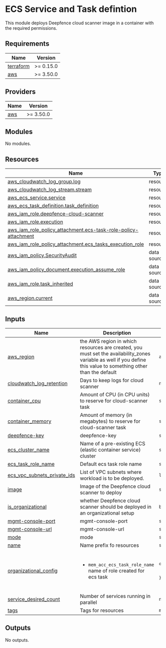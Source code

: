 # ECS Service and Task defintion

This module deploys Deepfence cloud scanner image in a container with the required permissions.

<!-- BEGINNING OF PRE-COMMIT-TERRAFORM DOCS HOOK -->

## Requirements

| Name | Version |
|------|---------|
| <a name="requirement_terraform"></a> [terraform](#requirement\_terraform) | >= 0.15.0 |
| <a name="requirement_aws"></a> [aws](#requirement\_aws) | >= 3.50.0 |

## Providers

| Name | Version |
|------|---------|
| <a name="provider_aws"></a> [aws](#provider\_aws) | >= 3.50.0 |

## Modules

No modules.

## Resources

| Name | Type |
|------|------|
| [aws_cloudwatch_log_group.log](https://registry.terraform.io/providers/hashicorp/aws/latest/docs/resources/cloudwatch_log_group) | resource |
| [aws_cloudwatch_log_stream.stream](https://registry.terraform.io/providers/hashicorp/aws/latest/docs/resources/cloudwatch_log_stream) | resource |
| [aws_ecs_service.service](https://registry.terraform.io/providers/hashicorp/aws/latest/docs/resources/ecs_service) | resource |
| [aws_ecs_task_definition.task_definition](https://registry.terraform.io/providers/hashicorp/aws/latest/docs/resources/ecs_task_definition) | resource |
| [aws_iam_role.deepfence-cloud-scanner](https://registry.terraform.io/providers/hashicorp/aws/latest/docs/resources/iam_role) | resource |
| [aws_iam_role.execution](https://registry.terraform.io/providers/hashicorp/aws/latest/docs/resources/iam_role) | resource |
| [aws_iam_role_policy_attachment.ecs-task-role-policy-attachment](https://registry.terraform.io/providers/hashicorp/aws/latest/docs/resources/iam_role_policy_attachment) | resource |
| [aws_iam_role_policy_attachment.ecs_tasks_execution_role](https://registry.terraform.io/providers/hashicorp/aws/latest/docs/resources/iam_role_policy_attachment) | resource |
| [aws_iam_policy.SecurityAudit](https://registry.terraform.io/providers/hashicorp/aws/latest/docs/data-sources/iam_policy) | data source |
| [aws_iam_policy_document.execution_assume_role](https://registry.terraform.io/providers/hashicorp/aws/latest/docs/data-sources/iam_policy_document) | data source |
| [aws_iam_role.task_inherited](https://registry.terraform.io/providers/hashicorp/aws/latest/docs/data-sources/iam_role) | data source |
| [aws_region.current](https://registry.terraform.io/providers/hashicorp/aws/latest/docs/data-sources/region) | data source |

## Inputs

| Name                                                                                                                        | Description | Type | Default | Required |
|-----------------------------------------------------------------------------------------------------------------------------|-------------|------|---------|:--------:|
| <a name="input_aws_region"></a> [aws_region](#input\_aws_region)                                                            | the AWS region in which resources are created, you must set the availability\_zones variable as well if you define this value to something other than the default | `any` | n/a | yes |
| <a name="input_cloudwatch_log_retention"></a> [cloudwatch\_log\_retention](#input\_cloudwatch\_log\_retention)              | Days to keep logs for cloud scanner | `number` | `5` | no |
| <a name="input_container_cpu"></a> [container\_cpu](#input\_container\_cpu)                                                 | Amount of CPU (in CPU units) to reserve for cloud-scanner task | `string` | `"1024"` | no |
| <a name="input_container_memory"></a> [container\_memory](#input\_container\_memory)                                        | Amount of memory (in megabytes) to reserve for cloud-scanner task | `string` | `"2048"` | no |
| <a name="input_deepfence-key"></a> [deepfence-key](#input\_deepfence-key)                                                   | deepfence-key | `string` | n/a | yes |
| <a name="input_ecs_cluster_name"></a> [ecs\_cluster\_name](#input\_ecs\_cluster\_name)                                      | Name of a pre-existing ECS (elastic container service) cluster | `string` | n/a | yes |
| <a name="input_ecs_task_role_name"></a> [ecs\_task\_role\_name](#input\_ecs\_task\_role\_name)                              | Default ecs task role name | `string` | `"ECSTaskRole"` | no |
| <a name="input_ecs_vpc_subnets_private_ids"></a> [ecs\_vpc\_subnets\_private\_ids](#input\_ecs\_vpc\_subnets\_private\_ids) | List of VPC subnets where workload is to be deployed. | `list(string)` | n/a | yes |
| <a name="input_image"></a> [image](#input\_image)                                                                           | Image of the Deepfence cloud scanner to deploy | `string` | `"quay.io/deepfenceio/cloud_scanner_ce:2.5.1"` | no |
| <a name="input_is_organizational"></a> [is\_organizational](#input\_is\_organizational)                                     | whether Deepfence cloud scanner should be deployed in an organizational setup | `bool` | `false` | no |
| <a name="input_mgmt-console-port"></a> [mgmt-console-port](#input\_mgmt-console-port)                                       | mgmt-console-port | `string` | n/a | yes |
| <a name="input_mgmt-console-url"></a> [mgmt-console-url](#input\_mgmt-console-url)                                          | mgmt-console-url | `string` | n/a | yes |
| <a name="input_mode"></a> [mode](#input\_mode)                                                                              | mode | `string` | n/a | yes |
| <a name="input_name"></a> [name](#input\_name)                                                                              | Name prefix fo resources | `string` | n/a | yes |
| <a name="input_organizational_config"></a> [organizational\_config](#input\_organizational\_config)                         | <ul><br>  <li>`mem_acc_ecs_task_role_name` name of role created for ecs task</li><br></ul> | <pre>object({<br>    mem_acc_ecs_task_role_name     = string<br>  })</pre> | <pre>{<br>  "mem_acc_ecs_task_role_name": null<br>}</pre> | no |
| <a name="input_service_desired_count"></a> [service\_desired\_count](#input\_service\_desired\_count)                       | Number of services running in parallel | `number` | `1` | no |
| <a name="input_tags"></a> [tags](#input\_tags)                                                                              | Tags for resources | `map(string)` | n/a | yes |

## Outputs

No outputs.

